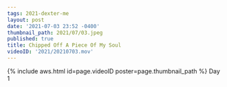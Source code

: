 ```yaml
---
tags: 2021-dexter-me
layout: post
date: '2021-07-03 23:52 -0400'
thumbnail_path: 2021/07/03.jpeg
published: true
title: Chipped Off A Piece Of My Soul
videoID: '2021/20210703.mov'
---
```


{% include aws.html id=page.videoID poster=page.thumbnail_path %}
Day 1
